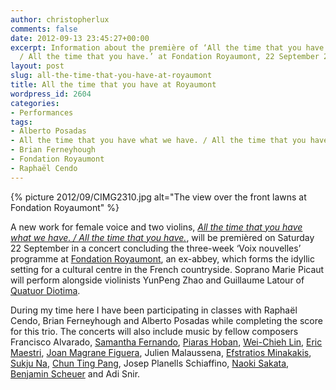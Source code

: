 ```yaml
---
author: christopherlux
comments: false
date: 2012-09-13 23:45:27+00:00
excerpt: Information about the première of ‘All the time that you have what we have.
  / All the time that you have.’ at Fondation Royaumont, 22 September 2012.
layout: post
slug: all-the-time-that-you-have-at-royaumont
title: All the time that you have at Royaumont
wordpress_id: 2604
categories:
- Performances
tags:
- Alberto Posadas
- All the time that you have what we have. / All the time that you have.
- Brian Ferneyhough
- Fondation Royaumont
- Raphaël Cendo
---
```


{% picture 2012/09/CIMG2310.jpg alt="The view over the front lawns at Fondation Royaumont" %}

A new work for female voice and two violins, [_All the time that you have what we have. / All the time that you have._](http://www.chrisswithinbank.net/?p=2596), will be premièred on Saturday 22 September in a concert concluding the three-week ‘Voix nouvelles’ programme at [Fondation Royaumont](http://www.royaumont.com/), an ex-abbey, which forms the idyllic setting for a cultural centre in the French countryside. Soprano Marie Picaut will perform alongside violinists YunPeng Zhao and Guillaume Latour of [Quatuor Diotima](http://www.quatuordiotima.fr/).

During my time here I have been participating in classes with Raphaël Cendo, Brian Ferneyhough and Alberto Posadas while completing the score for this trio. The concerts will also include music by fellow composers Francisco Alvarado, [Samantha Fernando](http://www.samanthafernando.com/), [Piaras Hoban](http://piarashoban.bandcamp.com/), [Wei-Chieh Lin](http://soundcloud.com/wei-chieh-lin), [Eric Maestri](http://www.ericmaestri.eu/), [Joan Magrane Figuera](http://joanmagrane.com/), Julien Malaussena, [Efstratios Minakakis](http://necmusic.edu/faculty/efstratios-minakakis?lid=2&sid=3), [Sukju Na](http://sukju-na.blogspot.fr/), [Chun Ting Pang](http://soundcloud.com/chuntingpang), Josep Planells Schiaffino, [Naoki Sakata](http://naokisakata.com/), [Benjamin Scheuer](http://www.benjaminscheuer.de/) and Adi Snir.
